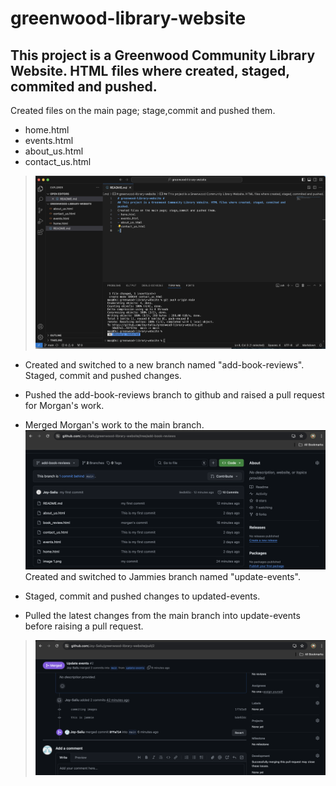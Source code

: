 # greenwood-library-website #
## This project is a Greenwood Community Library Website. HTML files where created, staged, commited and pushed. 
Created files on the main page; stage,commit and pushed them.
- home.html
- events.html
- about_us.html
- contact_us.html
> ![](image%201.png)
 - Created and switched to a new branch named "add-book-reviews".
Staged, commit and pushed changes.   
 -  Pushed the add-book-reviews branch to github and raised a pull request for Morgan's work.

- Merged Morgan's work to the main branch. ![](image%202.png)
Created and switched to Jammies branch named "update-events".           
- Staged, commit and pushed changes to updated-events.     
- Pulled the latest changes from the main branch into update-events before raising a pull request.
>![alt text](<image 3.png>)
 
 